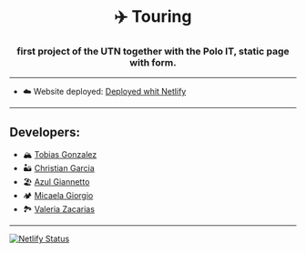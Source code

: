 <h1 align="center">✈️ Touring</h1>
<h3 align="center">first project of the UTN together with the Polo IT, static page with form.</h3>

---

- ☁️ Website deployed: [Deployed whit Netlify](https://static-page-utn.netlify.app/)

---

<h2>Developers:</h2>

- 🏔️ [Tobias Gonzalez](https://github.com/TobiasGonzalezz)
- 🏜️ [Christian Garcia](https://github.com/Christiang98)
- 🏖️ [Azul Giannetto](https://github.com/AzulGiannetto)
- 🏕️ [Micaela Giorgio](https://github.com/mdgiorgio)
- 🏞️ [Valeria Zacarias](https://github.com/valeriazacariasl)

---

[![Netlify Status](https://api.netlify.com/api/v1/badges/558f3985-53a1-4fe1-ad25-ecd53fdd57c1/deploy-status)](https://app.netlify.com/sites/static-page-utn/deploys)
